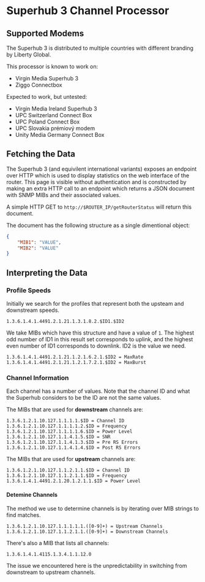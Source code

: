 # Superhub 3 Channel Processor

## Supported Modems

The Superhub 3 is distributed to multiple countries with different branding by
Liberty Global.

This processor is known to work on:

 - Virgin Media Superhub 3
 - Ziggo Connectbox

Expected to work, but untested:

 - Virgin Media Ireland Superhub 3
 - UPC Switzerland Connect Box
 - UPC Poland Connect Box
 - UPC Slovakia prémiový modem
 - Unity Media Germany Connect Box


## Fetching the Data

The Superhub 3 (and equivilent international variants) exposes an endpoint over
HTTP which is used to display statistics on the web interface of the router.
This page is visible without authentication and is constructed by making an
extra HTTP call to an endpoint which returns a JSON document with SNMP MIBs and
their associated values.

A simple HTTP GET to `http://$ROUTER_IP/getRouterStatus` will return this
document.

The document has the following structure as a single dimentional object:
```json
{
    "MIB1": "VALUE",
    "MIB2": "VALUE"
}
```

## Interpreting the Data


### Profile Speeds

Initially we search for the profiles that represent both the upsteam and
downstream speeds.

```
1.3.6.1.4.1.4491.2.1.21.1.3.1.8.2.$ID1.$ID2
```

We take MIBs which have this structure and have a value of `1`.
The highest odd number of ID1 in this result set corresponds to uplink, and the
highest even number of ID1 corresponds to downlink.
ID2 is the value we need.

```
1.3.6.1.4.1.4491.2.1.21.1.2.1.6.2.1.$ID2 = MaxRate
1.3.6.1.4.1.4491.2.1.21.1.2.1.7.2.1.$ID2 = MaxBurst
```


### Channel Information

Each channel has a number of values.
Note that the channel ID and what the Superhub considers to be the ID are
not the same values.

The MIBs that are used for **downstream** channels are:

```
1.3.6.1.2.1.10.127.1.1.1.1.$ID = Channel ID
1.3.6.1.2.1.10.127.1.1.1.1.2.$ID = Frequency
1.3.6.1.2.1.10.127.1.1.1.1.6.$ID = Power Level
1.3.6.1.2.1.10.127.1.1.4.1.5.$ID = SNR
1.3.6.1.2.1.10.127.1.1.4.1.3.$ID = Pre RS Errors
1.3.6.1.2.1.10.127.1.1.4.1.4.$ID = Post RS Errors
```

The MIBs that are used for **upstream** channels are:

```
1.3.6.1.2.1.10.127.1.1.2.1.1.$ID = Channel ID
1.3.6.1.2.1.10.127.1.1.2.1.1.$ID = Frequency
1.3.6.1.4.1.4491.2.1.20.1.2.1.1.$ID = Power Level
```


#### Detemine Channels

The method we use to determine channels is by iterating over MIB strings to
find matches.

```
1.3.6.1.2.1.10.127.1.1.1.1.1.([0-9]+) = Upstream Channels
1.3.6.1.2.1.10.127.1.1.2.1.1.([0-9]+) = Downstream Channels
```

There's also a MIB that lists all channels:

```
1.3.6.1.4.1.4115.1.3.4.1.1.12.0
```

The issue we encountered here is the unpredictability in switching from
downstream to upstream channels.
